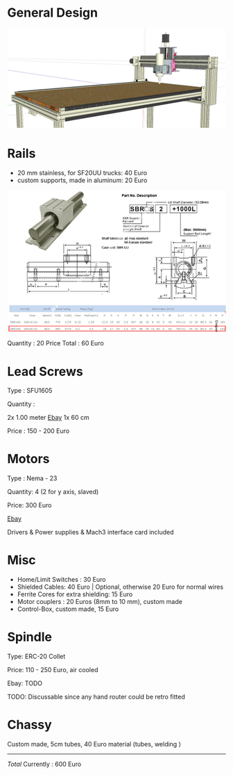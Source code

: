 # General Design

![Design](./Router-102-Profile.png)

# Rails

- 20 mm stainless, for SF20UU trucks: 40 Euro 
- custom supports, made in aluminum: 20 Euro

![](Accordion-bellow-protective-cover-fit-the-SBR20UU-linear-bearing.jpg)

Quantity : 20
Price Total : 60 Euro

# Lead Screws

Type : SFU1605

Quantity : 

2x 1.00 meter [Ebay](https://www.ebay.de/itm/EU-No-VAT-SFU1605-L800mm-Ballscrew-end-machined-Nut-BK-BF12-Support-Nut-housing/162964857789?hash=item25f17663bd:g:tOgAAOSwUoNaF9DN)
1x 60 cm 

Price : 150 - 200 Euro

# Motors

Type : Nema - 23

Quantity: 4 (2 for y axis, slaved)

Price: 300 Euro

[Ebay](https://www.ebay.es/itm/ACT-Motor-GmbH-4Axis-Nema23-CNC-Kit-23HS2442-Single-Shaft-4-2A-112mm-425oz-in/253051277058?hash=item3aeb080f02:g:rw4AAOSwIGlZbdCU)

Drivers & Power supplies & Mach3 interface card included

# Misc

- Home/Limit Switches : 30 Euro
- Shielded Cables: 40 Euro | Optional, otherwise 20 Euro for normal wires
- Ferrite Cores for extra shielding: 15 Euro
- Motor couplers : 20 Euros (8mm to 10 mm), custom made
- Control-Box, custom made, 15 Euro

# Spindle

Type: ERC-20 Collet

Price:  110 - 250 Euro, air cooled

Ebay: TODO

TODO: Discussable since any hand router could be retro fitted

# Chassy

Custom made, 5cm tubes, 40 Euro material (tubes, welding )

----------------------------------------------------------

*Total* Currently : 600 Euro 

















